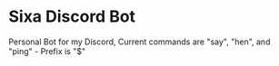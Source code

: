# Sixa Discord Bot
Personal Bot for my Discord,
Current commands are "say", "hen", and "ping" -
Prefix is "$"
